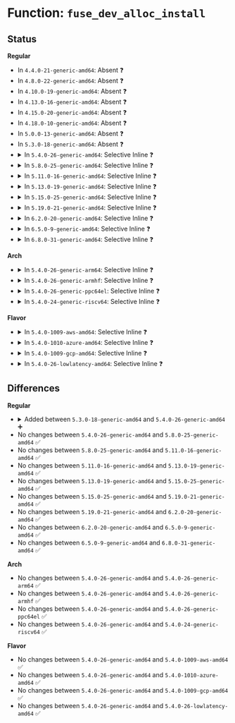 # Function: <code>fuse_dev_alloc_install</code>

## Status
<b>Regular</b>
<ul>
<li>
In <code>4.4.0-21-generic-amd64</code>: Absent ❓
</li>
<li>
In <code>4.8.0-22-generic-amd64</code>: Absent ❓
</li>
<li>
In <code>4.10.0-19-generic-amd64</code>: Absent ❓
</li>
<li>
In <code>4.13.0-16-generic-amd64</code>: Absent ❓
</li>
<li>
In <code>4.15.0-20-generic-amd64</code>: Absent ❓
</li>
<li>
In <code>4.18.0-10-generic-amd64</code>: Absent ❓
</li>
<li>
In <code>5.0.0-13-generic-amd64</code>: Absent ❓
</li>
<li>
In <code>5.3.0-18-generic-amd64</code>: Absent ❓
</li>
<li>
<details>
<summary>In <code>5.4.0-26-generic-amd64</code>: Selective Inline ❓</summary>

```c
struct fuse_dev * fuse_dev_alloc_install(struct fuse_conn * fc)
```

```json
{
  "name": "fuse_dev_alloc_install",
  "collision_type": "Unique Global",
  "inline_type": "Selective",
  "funcs": [
    {
      "addr": 18446744071583229005,
      "name": "fuse_dev_alloc_install",
      "external": true,
      "loc": "fs/fuse/inode.c:1090",
      "file": "fs/fuse/inode.c",
      "inline": "not declared, inlined",
      "caller_inline": [
        "fs/fuse/inode.c:fuse_fill_super_common"
      ],
      "caller_func": [
        "fs/fuse/dev.c:fuse_dev_ioctl"
      ]
    }
  ],
  "symbols": [
    {
      "addr": 18446744071583227424,
      "name": "fuse_dev_alloc_install",
      "section": ".text",
      "bind": "STB_GLOBAL",
      "size": 49
    }
  ]
}
```
</details>
</li>
<li>
<details>
<summary>In <code>5.8.0-25-generic-amd64</code>: Selective Inline ❓</summary>

```c
struct fuse_dev * fuse_dev_alloc_install(struct fuse_conn * fc)
```

```json
{
  "name": "fuse_dev_alloc_install",
  "collision_type": "Unique Global",
  "inline_type": "Selective",
  "funcs": [
    {
      "addr": 18446744071583555780,
      "name": "fuse_dev_alloc_install",
      "external": true,
      "loc": "fs/fuse/inode.c:1104",
      "file": "fs/fuse/inode.c",
      "inline": "not declared, inlined",
      "caller_inline": [
        "fs/fuse/inode.c:fuse_fill_super_common"
      ],
      "caller_func": [
        "fs/fuse/dev.c:fuse_dev_ioctl"
      ]
    }
  ],
  "symbols": [
    {
      "addr": 18446744071583552992,
      "name": "fuse_dev_alloc_install",
      "section": ".text",
      "bind": "STB_GLOBAL",
      "size": 151
    }
  ]
}
```
</details>
</li>
<li>
<details>
<summary>In <code>5.11.0-16-generic-amd64</code>: Selective Inline ❓</summary>

```c
struct fuse_dev * fuse_dev_alloc_install(struct fuse_conn * fc)
```

```json
{
  "name": "fuse_dev_alloc_install",
  "collision_type": "Unique Global",
  "inline_type": "Selective",
  "funcs": [
    {
      "addr": 18446744071583667216,
      "name": "fuse_dev_alloc_install",
      "external": true,
      "loc": "fs/fuse/inode.c:1204",
      "file": "fs/fuse/inode.c",
      "inline": "not declared, inlined",
      "caller_inline": [
        "fs/fuse/inode.c:fuse_fill_super_common"
      ],
      "caller_func": [
        "fs/fuse/dev.c:fuse_dev_ioctl"
      ]
    }
  ],
  "symbols": [
    {
      "addr": 18446744071583663536,
      "name": "fuse_dev_alloc_install",
      "section": ".text",
      "bind": "STB_GLOBAL",
      "size": 151
    }
  ]
}
```
</details>
</li>
<li>
<details>
<summary>In <code>5.13.0-19-generic-amd64</code>: Selective Inline ❓</summary>

```c
struct fuse_dev * fuse_dev_alloc_install(struct fuse_conn * fc)
```

```json
{
  "name": "fuse_dev_alloc_install",
  "collision_type": "Unique Global",
  "inline_type": "Selective",
  "funcs": [
    {
      "addr": 18446744071583688272,
      "name": "fuse_dev_alloc_install",
      "external": true,
      "loc": "fs/fuse/inode.c:1246",
      "file": "fs/fuse/inode.c",
      "inline": "not declared, inlined",
      "caller_inline": [
        "fs/fuse/inode.c:fuse_fill_super_common"
      ],
      "caller_func": [
        "fs/fuse/dev.c:fuse_dev_ioctl"
      ]
    }
  ],
  "symbols": [
    {
      "addr": 18446744071583685264,
      "name": "fuse_dev_alloc_install",
      "section": ".text",
      "bind": "STB_GLOBAL",
      "size": 151
    }
  ]
}
```
</details>
</li>
<li>
<details>
<summary>In <code>5.15.0-25-generic-amd64</code>: Selective Inline ❓</summary>

```c
struct fuse_dev * fuse_dev_alloc_install(struct fuse_conn * fc)
```

```json
{
  "name": "fuse_dev_alloc_install",
  "collision_type": "Unique Global",
  "inline_type": "Selective",
  "funcs": [
    {
      "addr": 18446744071584049536,
      "name": "fuse_dev_alloc_install",
      "external": true,
      "loc": "fs/fuse/inode.c:1298",
      "file": "fs/fuse/inode.c",
      "inline": "not declared, inlined",
      "caller_inline": [
        "fs/fuse/inode.c:fuse_fill_super_common"
      ],
      "caller_func": [
        "fs/fuse/dev.c:fuse_dev_ioctl"
      ]
    }
  ],
  "symbols": [
    {
      "addr": 18446744071584046128,
      "name": "fuse_dev_alloc_install",
      "section": ".text",
      "bind": "STB_GLOBAL",
      "size": 151
    }
  ]
}
```
</details>
</li>
<li>
<details>
<summary>In <code>5.19.0-21-generic-amd64</code>: Selective Inline ❓</summary>

```c
struct fuse_dev * fuse_dev_alloc_install(struct fuse_conn * fc)
```

```json
{
  "name": "fuse_dev_alloc_install",
  "collision_type": "Unique Global",
  "inline_type": "Selective",
  "funcs": [
    {
      "addr": 18446744071584638909,
      "name": "fuse_dev_alloc_install",
      "external": true,
      "loc": "fs/fuse/inode.c:1354",
      "file": "fs/fuse/inode.c",
      "inline": "not declared, inlined",
      "caller_inline": [
        "fs/fuse/inode.c:fuse_fill_super_common"
      ],
      "caller_func": [
        "fs/fuse/dev.c:fuse_dev_ioctl"
      ]
    }
  ],
  "symbols": [
    {
      "addr": 18446744071584633360,
      "name": "fuse_dev_alloc_install",
      "section": ".text",
      "bind": "STB_GLOBAL",
      "size": 156
    }
  ]
}
```
</details>
</li>
<li>
<details>
<summary>In <code>6.2.0-20-generic-amd64</code>: Selective Inline ❓</summary>

```c
struct fuse_dev * fuse_dev_alloc_install(struct fuse_conn * fc)
```

```json
{
  "name": "fuse_dev_alloc_install",
  "collision_type": "Unique Global",
  "inline_type": "Selective",
  "funcs": [
    {
      "addr": 18446744071585319477,
      "name": "fuse_dev_alloc_install",
      "external": true,
      "loc": "fs/fuse/inode.c:1366",
      "file": "fs/fuse/inode.c",
      "inline": "not declared, inlined",
      "caller_inline": [
        "fs/fuse/inode.c:fuse_fill_super_common"
      ],
      "caller_func": [
        "fs/fuse/dev.c:fuse_dev_ioctl"
      ]
    }
  ],
  "symbols": [
    {
      "addr": 18446744071585313792,
      "name": "fuse_dev_alloc_install",
      "section": ".text",
      "bind": "STB_GLOBAL",
      "size": 156
    }
  ]
}
```
</details>
</li>
<li>
<details>
<summary>In <code>6.5.0-9-generic-amd64</code>: Selective Inline ❓</summary>

```c
struct fuse_dev * fuse_dev_alloc_install(struct fuse_conn * fc)
```

```json
{
  "name": "fuse_dev_alloc_install",
  "collision_type": "Unique Global",
  "inline_type": "Selective",
  "funcs": [
    {
      "addr": 18446744071585549418,
      "name": "fuse_dev_alloc_install",
      "external": true,
      "loc": "fs/fuse/inode.c:1372",
      "file": "fs/fuse/inode.c",
      "inline": "not declared, inlined",
      "caller_inline": [
        "fs/fuse/inode.c:fuse_fill_super_common"
      ],
      "caller_func": [
        "fs/fuse/dev.c:fuse_dev_ioctl"
      ]
    }
  ],
  "symbols": [
    {
      "addr": 18446744071585543728,
      "name": "fuse_dev_alloc_install",
      "section": ".text",
      "bind": "STB_GLOBAL",
      "size": 156
    }
  ]
}
```
</details>
</li>
<li>
<details>
<summary>In <code>6.8.0-31-generic-amd64</code>: Selective Inline ❓</summary>

```c
struct fuse_dev * fuse_dev_alloc_install(struct fuse_conn * fc)
```

```json
{
  "name": "fuse_dev_alloc_install",
  "collision_type": "Unique Global",
  "inline_type": "Selective",
  "funcs": [
    {
      "addr": 18446744071585787747,
      "name": "fuse_dev_alloc_install",
      "external": true,
      "loc": "fs/fuse/inode.c:1451",
      "file": "fs/fuse/inode.c",
      "inline": "not declared, inlined",
      "caller_inline": [
        "fs/fuse/inode.c:fuse_fill_super_common"
      ],
      "caller_func": [
        "fs/fuse/dev.c:fuse_dev_ioctl"
      ]
    }
  ],
  "symbols": [
    {
      "addr": 18446744071585781536,
      "name": "fuse_dev_alloc_install",
      "section": ".text",
      "bind": "STB_GLOBAL",
      "size": 156
    }
  ]
}
```
</details>
</li>
</ul>
<b>Arch</b>
<ul>
<li>
<details>
<summary>In <code>5.4.0-26-generic-arm64</code>: Selective Inline ❓</summary>

```c
struct fuse_dev * fuse_dev_alloc_install(struct fuse_conn * fc)
```

```json
{
  "name": "fuse_dev_alloc_install",
  "collision_type": "Unique Global",
  "inline_type": "Selective",
  "funcs": [
    {
      "addr": 18446603336494951288,
      "name": "fuse_dev_alloc_install",
      "external": true,
      "loc": "fs/fuse/inode.c:1090",
      "file": "fs/fuse/inode.c",
      "inline": "not declared, inlined",
      "caller_inline": [
        "fs/fuse/inode.c:fuse_fill_super_common"
      ],
      "caller_func": [
        "fs/fuse/dev.c:fuse_dev_ioctl"
      ]
    }
  ],
  "symbols": [
    {
      "addr": 18446603336494949032,
      "name": "fuse_dev_alloc_install",
      "section": ".text",
      "bind": "STB_GLOBAL",
      "size": 60
    }
  ]
}
```
</details>
</li>
<li>
<details>
<summary>In <code>5.4.0-26-generic-armhf</code>: Selective Inline ❓</summary>

```c
struct fuse_dev * fuse_dev_alloc_install(struct fuse_conn * fc)
```

```json
{
  "name": "fuse_dev_alloc_install",
  "collision_type": "Unique Global",
  "inline_type": "Selective",
  "funcs": [
    {
      "addr": 3228359768,
      "name": "fuse_dev_alloc_install",
      "external": true,
      "loc": "fs/fuse/inode.c:1090",
      "file": "fs/fuse/inode.c",
      "inline": "not declared, inlined",
      "caller_inline": [
        "fs/fuse/inode.c:fuse_fill_super_common"
      ],
      "caller_func": [
        "fs/fuse/dev.c:fuse_dev_ioctl"
      ]
    }
  ],
  "symbols": [
    {
      "addr": 3228358152,
      "name": "fuse_dev_alloc_install",
      "section": ".text",
      "bind": "STB_GLOBAL",
      "size": 52
    }
  ]
}
```
</details>
</li>
<li>
<details>
<summary>In <code>5.4.0-26-generic-ppc64el</code>: Selective Inline ❓</summary>

```c
struct fuse_dev * fuse_dev_alloc_install(struct fuse_conn * fc)
```

```json
{
  "name": "fuse_dev_alloc_install",
  "collision_type": "Unique Global",
  "inline_type": "Selective",
  "funcs": [
    {
      "addr": 13835058055288826168,
      "name": "fuse_dev_alloc_install",
      "external": true,
      "loc": "fs/fuse/inode.c:1090",
      "file": "fs/fuse/inode.c",
      "inline": "not declared, inlined",
      "caller_inline": [
        "fs/fuse/inode.c:fuse_fill_super_common"
      ],
      "caller_func": [
        "fs/fuse/dev.c:fuse_dev_ioctl"
      ]
    }
  ],
  "symbols": [
    {
      "addr": 13835058055288824144,
      "name": "fuse_dev_alloc_install",
      "section": ".text",
      "bind": "STB_GLOBAL",
      "size": 88
    }
  ]
}
```
</details>
</li>
<li>
<details>
<summary>In <code>5.4.0-24-generic-riscv64</code>: Selective Inline ❓</summary>

```c
struct fuse_dev * fuse_dev_alloc_install(struct fuse_conn * fc)
```

```json
{
  "name": "fuse_dev_alloc_install",
  "collision_type": "Unique Global",
  "inline_type": "Selective",
  "funcs": [
    {
      "addr": 18446743936274254682,
      "name": "fuse_dev_alloc_install",
      "external": true,
      "loc": "fs/fuse/inode.c:1090",
      "file": "fs/fuse/inode.c",
      "inline": "not declared, inlined",
      "caller_inline": [
        "fs/fuse/inode.c:fuse_fill_super_common"
      ],
      "caller_func": [
        "fs/fuse/dev.c:fuse_dev_ioctl"
      ]
    }
  ],
  "symbols": [
    {
      "addr": 18446743936274252972,
      "name": "fuse_dev_alloc_install",
      "section": ".text",
      "bind": "STB_GLOBAL",
      "size": 60
    }
  ]
}
```
</details>
</li>
</ul>
<b>Flavor</b>
<ul>
<li>
<details>
<summary>In <code>5.4.0-1009-aws-amd64</code>: Selective Inline ❓</summary>

```c
struct fuse_dev * fuse_dev_alloc_install(struct fuse_conn * fc)
```

```json
{
  "name": "fuse_dev_alloc_install",
  "collision_type": "Unique Global",
  "inline_type": "Selective",
  "funcs": [
    {
      "addr": 18446744071583197741,
      "name": "fuse_dev_alloc_install",
      "external": true,
      "loc": "fs/fuse/inode.c:1090",
      "file": "fs/fuse/inode.c",
      "inline": "not declared, inlined",
      "caller_inline": [
        "fs/fuse/inode.c:fuse_fill_super_common"
      ],
      "caller_func": [
        "fs/fuse/dev.c:fuse_dev_ioctl"
      ]
    }
  ],
  "symbols": [
    {
      "addr": 18446744071583196160,
      "name": "fuse_dev_alloc_install",
      "section": ".text",
      "bind": "STB_GLOBAL",
      "size": 49
    }
  ]
}
```
</details>
</li>
<li>
<details>
<summary>In <code>5.4.0-1010-azure-amd64</code>: Selective Inline ❓</summary>

```c
struct fuse_dev * fuse_dev_alloc_install(struct fuse_conn * fc)
```

```json
{
  "name": "fuse_dev_alloc_install",
  "collision_type": "Unique Global",
  "inline_type": "Selective",
  "funcs": [
    {
      "addr": 18446744071583134893,
      "name": "fuse_dev_alloc_install",
      "external": true,
      "loc": "fs/fuse/inode.c:1090",
      "file": "fs/fuse/inode.c",
      "inline": "not declared, inlined",
      "caller_inline": [
        "fs/fuse/inode.c:fuse_fill_super_common"
      ],
      "caller_func": [
        "fs/fuse/dev.c:fuse_dev_ioctl"
      ]
    }
  ],
  "symbols": [
    {
      "addr": 18446744071583133312,
      "name": "fuse_dev_alloc_install",
      "section": ".text",
      "bind": "STB_GLOBAL",
      "size": 49
    }
  ]
}
```
</details>
</li>
<li>
<details>
<summary>In <code>5.4.0-1009-gcp-amd64</code>: Selective Inline ❓</summary>

```c
struct fuse_dev * fuse_dev_alloc_install(struct fuse_conn * fc)
```

```json
{
  "name": "fuse_dev_alloc_install",
  "collision_type": "Unique Global",
  "inline_type": "Selective",
  "funcs": [
    {
      "addr": 18446744071583181773,
      "name": "fuse_dev_alloc_install",
      "external": true,
      "loc": "fs/fuse/inode.c:1090",
      "file": "fs/fuse/inode.c",
      "inline": "not declared, inlined",
      "caller_inline": [
        "fs/fuse/inode.c:fuse_fill_super_common"
      ],
      "caller_func": [
        "fs/fuse/dev.c:fuse_dev_ioctl"
      ]
    }
  ],
  "symbols": [
    {
      "addr": 18446744071583180192,
      "name": "fuse_dev_alloc_install",
      "section": ".text",
      "bind": "STB_GLOBAL",
      "size": 49
    }
  ]
}
```
</details>
</li>
<li>
<details>
<summary>In <code>5.4.0-26-lowlatency-amd64</code>: Selective Inline ❓</summary>

```c
struct fuse_dev * fuse_dev_alloc_install(struct fuse_conn * fc)
```

```json
{
  "name": "fuse_dev_alloc_install",
  "collision_type": "Unique Global",
  "inline_type": "Selective",
  "funcs": [
    {
      "addr": 18446744071583275517,
      "name": "fuse_dev_alloc_install",
      "external": true,
      "loc": "fs/fuse/inode.c:1090",
      "file": "fs/fuse/inode.c",
      "inline": "not declared, inlined",
      "caller_inline": [
        "fs/fuse/inode.c:fuse_fill_super_common"
      ],
      "caller_func": [
        "fs/fuse/dev.c:fuse_dev_ioctl"
      ]
    }
  ],
  "symbols": [
    {
      "addr": 18446744071583274048,
      "name": "fuse_dev_alloc_install",
      "section": ".text",
      "bind": "STB_GLOBAL",
      "size": 49
    }
  ]
}
```
</details>
</li>
</ul>

## Differences
<b>Regular</b>
<ul>
<li>
<details>
<summary>Added between <code>5.3.0-18-generic-amd64</code> and <code>5.4.0-26-generic-amd64</code> ➕</summary>

```c
struct fuse_dev * fuse_dev_alloc_install(struct fuse_conn * fc)
```
</details>
</li>
<li>
No changes between <code>5.4.0-26-generic-amd64</code> and <code>5.8.0-25-generic-amd64</code> ✅
</li>
<li>
No changes between <code>5.8.0-25-generic-amd64</code> and <code>5.11.0-16-generic-amd64</code> ✅
</li>
<li>
No changes between <code>5.11.0-16-generic-amd64</code> and <code>5.13.0-19-generic-amd64</code> ✅
</li>
<li>
No changes between <code>5.13.0-19-generic-amd64</code> and <code>5.15.0-25-generic-amd64</code> ✅
</li>
<li>
No changes between <code>5.15.0-25-generic-amd64</code> and <code>5.19.0-21-generic-amd64</code> ✅
</li>
<li>
No changes between <code>5.19.0-21-generic-amd64</code> and <code>6.2.0-20-generic-amd64</code> ✅
</li>
<li>
No changes between <code>6.2.0-20-generic-amd64</code> and <code>6.5.0-9-generic-amd64</code> ✅
</li>
<li>
No changes between <code>6.5.0-9-generic-amd64</code> and <code>6.8.0-31-generic-amd64</code> ✅
</li>
</ul>
<b>Arch</b>
<ul>
<li>
No changes between <code>5.4.0-26-generic-amd64</code> and <code>5.4.0-26-generic-arm64</code> ✅
</li>
<li>
No changes between <code>5.4.0-26-generic-amd64</code> and <code>5.4.0-26-generic-armhf</code> ✅
</li>
<li>
No changes between <code>5.4.0-26-generic-amd64</code> and <code>5.4.0-26-generic-ppc64el</code> ✅
</li>
<li>
No changes between <code>5.4.0-26-generic-amd64</code> and <code>5.4.0-24-generic-riscv64</code> ✅
</li>
</ul>
<b>Flavor</b>
<ul>
<li>
No changes between <code>5.4.0-26-generic-amd64</code> and <code>5.4.0-1009-aws-amd64</code> ✅
</li>
<li>
No changes between <code>5.4.0-26-generic-amd64</code> and <code>5.4.0-1010-azure-amd64</code> ✅
</li>
<li>
No changes between <code>5.4.0-26-generic-amd64</code> and <code>5.4.0-1009-gcp-amd64</code> ✅
</li>
<li>
No changes between <code>5.4.0-26-generic-amd64</code> and <code>5.4.0-26-lowlatency-amd64</code> ✅
</li>
</ul>
